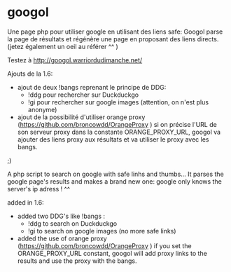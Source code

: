 googol
======

Une page php pour utiliser google en utilisant des liens safe: Googol parse la page de résultats et régénère une page en proposant des liens directs. (jetez également un oeil au référer ^^ )

Testez à http://googol.warriordudimanche.net/

Ajouts de la 1.6:
- ajout de deux !bangs reprenant le principe de DDG: 
    - !ddg pour rechercher sur Duckduckgo
    - !gi pour rechercher sur google images (attention, on n'est plus anonyme)
- ajout de la possibilité d'utiliser orange proxy (https://github.com/broncowdd/OrangeProxy ) 
   si on précise l'URL de son serveur proxy dans la constante ORANGE_PROXY_URL, googol va ajouter des liens proxy aux résultats et va utiliser le proxy avec les bangs.



;)

A php script to search on google with safe linhs and thumbs... It parses the google page's results and makes a brand new one: google only knows the server's ip adress ! ^^

added in 1.6:
- added two DDG's like !bangs : 
    - !ddg to search on Duckduckgo
    - !gi to search on google images (no more safe links)
- added the use of orange proxy (https://github.com/broncowdd/OrangeProxy ) 
   if you set the ORANGE_PROXY_URL constant, googol will add proxy links to the results and use the proxy with the bangs.
